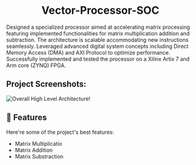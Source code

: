 <h1 align="center" id="title">Vector-Processor-SOC</h1>



<p id="description">Designed a specialized processor aimed at accelerating matrix processing featuring implemented functionalities for matrix multiplication addition and subtraction. The architecture is scalable accommodating new instructions seamlessly. Leveraged advanced digital system concepts including Direct Memory Access (DMA) and AXI Protocol to optimize performance. Successfully implemented and tested the processor on a Xilinx Artix 7 and Arm core (ZYNQ) FPGA.</p>

<h2>Project Screenshots:</h2>

![Overall High Level Architecture!](https://drive.google.com/file/d/1_ajXdahCdBWg5nY06lQtv89Nu9vg92yW/view?usp=drive_link)



  
  
<h2>🧐 Features</h2>

Here're some of the project's best features:

*   Matrix Multiplicatio
*   Matrix Addition
*   Matrix Substraction
